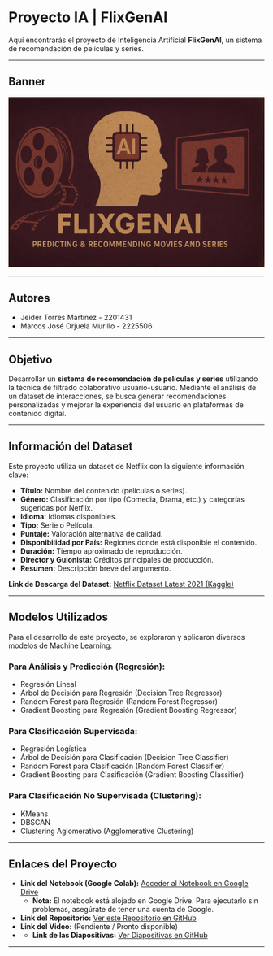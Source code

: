 # Proyecto IA | FlixGenAI

Aquí encontrarás el proyecto de Inteligencia Artificial **FlixGenAI**, un sistema de recomendación de películas y series.

-------------------------------------------------------------------------------------------------------------------------------------------------------------------------------------------------------------------------------

## Banner
![Banner del Proyecto FlixGenAI](https://raw.githubusercontent.com/Jeymar06/ProyectoIA/refs/heads/main/Banner.png)

-------------------------------------------------------------------------------------------------------------------------------------------------------------------------------------------------------------------------------

## Autores

* Jeider Torres Martínez - 2201431
* Marcos José Orjuela Murillo - 2225506

-------------------------------------------------------------------------------------------------------------------------------------------------------------------------------------------------------------------------------

## Objetivo

Desarrollar un **sistema de recomendación de películas y series** utilizando la técnica de filtrado colaborativo usuario-usuario. Mediante el análisis de un dataset de interacciones, se busca generar recomendaciones personalizadas y mejorar la experiencia del usuario en plataformas de contenido digital.

-------------------------------------------------------------------------------------------------------------------------------------------------------------------------------------------------------------------------------

## Información del Dataset

Este proyecto utiliza un dataset de Netflix con la siguiente información clave:

* **Título:** Nombre del contenido (películas o series).
* **Género:** Clasificación por tipo (Comedia, Drama, etc.) y categorías sugeridas por Netflix.
* **Idioma:** Idiomas disponibles.
* **Tipo:** Serie o Película.
* **Puntaje:** Valoración alternativa de calidad.
* **Disponibilidad por País:** Regiones donde está disponible el contenido.
* **Duración:** Tiempo aproximado de reproducción.
* **Director y Guionista:** Créditos principales de producción.
* **Resumen:** Descripción breve del argumento.

**Link de Descarga del Dataset:** [Netflix Dataset Latest 2021 (Kaggle)](https://www.kaggle.com/datasets/syedmubarak/netflix-dataset-latest-2021/data)

-------------------------------------------------------------------------------------------------------------------------------------------------------------------------------------------------------------------------------

## Modelos Utilizados

Para el desarrollo de este proyecto, se exploraron y aplicaron diversos modelos de Machine Learning:

### Para Análisis y Predicción (Regresión):
* Regresión Lineal
* Árbol de Decisión para Regresión (Decision Tree Regressor)
* Random Forest para Regresión (Random Forest Regressor)
* Gradient Boosting para Regresión (Gradient Boosting Regressor)

### Para Clasificación Supervisada:
* Regresión Logística
* Árbol de Decisión para Clasificación (Decision Tree Classifier)
* Random Forest para Clasificación (Random Forest Classifier)
* Gradient Boosting para Clasificación (Gradient Boosting Classifier)

### Para Clasificación No Supervisada (Clustering):
* KMeans
* DBSCAN
* Clustering Aglomerativo (Agglomerative Clustering)

-------------------------------------------------------------------------------------------------------------------------------------------------------------------------------------------------------------------------------

## Enlaces del Proyecto

* **Link del Notebook (Google Colab):** [Acceder al Notebook en Google Drive](https://drive.google.com/file/d/1AwH846kHmkpUxN0urkqJzPHQdb3iaFfh/view?usp=sharing)
    * **Nota:** El notebook está alojado en Google Drive. Para ejecutarlo sin problemas, asegúrate de tener una cuenta de Google.
* **Link del Repositorio:** [Ver este Repositorio en GitHub](https://github.com/Jeymar06/ProyectoIA)
* **Link del Video:** (Pendiente / Pronto disponible)
* * **Link de las Diapositivas:** [Ver Diapositivas en GitHub]([https://github.com/Jeymar06/ProyectoIA](https://github.com/Jeymar06/ProyectoIA/raw/refs/heads/main/Diapositivas%20Proyecto%20IA.pptx))
  

-------------------------------------------------------------------------------------------------------------------------------------------------------------------------------------------------------------------------------
